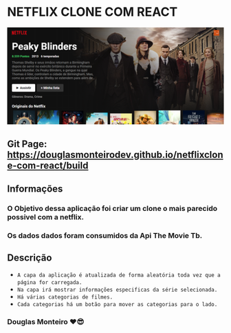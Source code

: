 # NETFLIX CLONE COM REACT

 <p align="center">
      <img src="src/assets/preview/home_preview.png">
 </p>

## Git Page: https://douglasmonteirodev.github.io/netflixclone-com-react/build

## Informações

### O Objetivo dessa aplicação foi criar um clone o mais parecido possivel com a netflix.

### Os dados dados foram consumidos da Api The Movie Tb.

## Descrição

-   `A capa da aplicação é atualizada de forma aleatória toda vez que a página for carregada.`
-   `Na capa irá mostrar informações especificas da série selecionada.`
-   `Há várias categorias de filmes.`
-   `Cada categorias há um botão para mover as categorias para o lado.`

### Douglas Monteiro ❤😎

